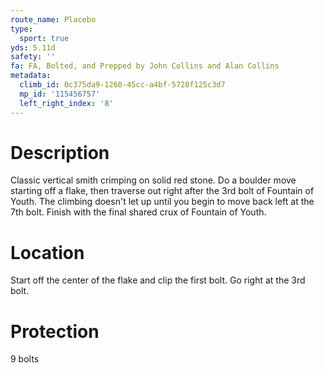 ```yaml
---
route_name: Placebo
type:
  sport: true
yds: 5.11d
safety: ''
fa: FA, Bolted, and Prepped by John Collins and Alan Collins
metadata:
  climb_id: 0c375da9-1260-45cc-a4bf-5728f125c3d7
  mp_id: '115456757'
  left_right_index: '8'
---
```

# Description
Classic vertical smith crimping on solid red stone. Do a boulder move starting off a flake, then traverse out right after the 3rd bolt of Fountain of Youth. The climbing doesn't let up until you begin to move back left at the 7th bolt. Finish with the final shared crux of Fountain of Youth.

# Location
Start off the center of the flake and clip the first bolt. Go right at the 3rd bolt.

# Protection
9 bolts
